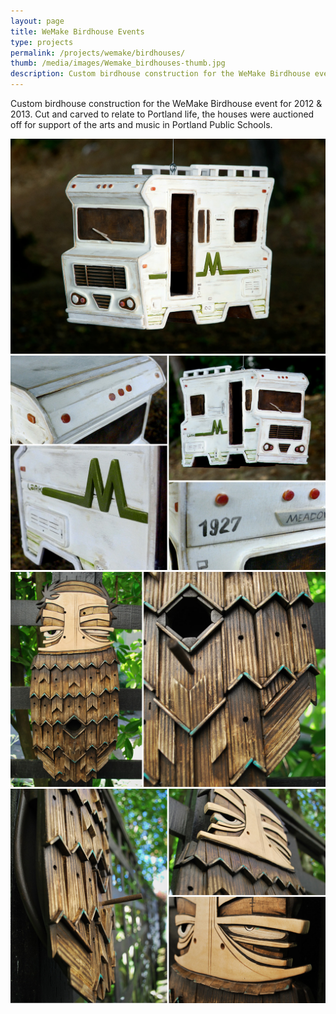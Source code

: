 ```yaml
---
layout: page
title: WeMake Birdhouse Events
type: projects
permalink: /projects/wemake/birdhouses/
thumb: /media/images/Wemake_birdhouses-thumb.jpg
description: Custom birdhouse construction for the WeMake Birdhouse event two years in a row. Cut and carved to relate to Portland life, the houses were auctioned off for support of the arts and music in Portland Public Schools. 
---
```


Custom birdhouse construction for the WeMake Birdhouse event for 2012 & 2013. Cut and carved to relate to Portland life, the houses were auctioned off for support of the arts and music in Portland Public Schools. 


![](/media/images/Wemake_birdhouse_1.jpg)
![](/media/images/Wemake_birdhouse_2.jpg)
![](/media/images/Wemake_birdhouse_3.jpg)
![](/media/images/Wemake_birdhouse_4.jpg)

